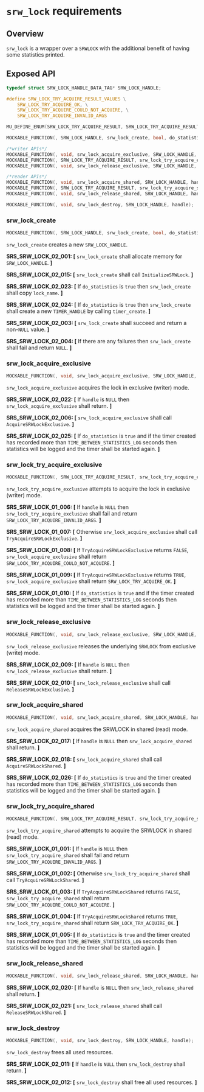 `srw_lock` requirements
============

## Overview

`srw_lock` is a wrapper over a `SRWLOCK` with the additional benefit of having some statistics printed.

## Exposed API

```c
typedef struct SRW_LOCK_HANDLE_DATA_TAG* SRW_LOCK_HANDLE;

#define SRW_LOCK_TRY_ACQUIRE_RESULT_VALUES \
    SRW_LOCK_TRY_ACQUIRE_OK, \
    SRW_LOCK_TRY_ACQUIRE_COULD_NOT_ACQUIRE, \
    SRW_LOCK_TRY_ACQUIRE_INVALID_ARGS

MU_DEFINE_ENUM(SRW_LOCK_TRY_ACQUIRE_RESULT, SRW_LOCK_TRY_ACQUIRE_RESULT_VALUES)

MOCKABLE_FUNCTION(, SRW_LOCK_HANDLE, srw_lock_create, bool, do_statistics, const char*, lock_name);

/*writer APIs*/
MOCKABLE_FUNCTION(, void, srw_lock_acquire_exclusive, SRW_LOCK_HANDLE, handle);
MOCKABLE_FUNCTION(, SRW_LOCK_TRY_ACQUIRE_RESULT, srw_lock_try_acquire_exclusive, SRW_LOCK_HANDLE, handle);
MOCKABLE_FUNCTION(, void, srw_lock_release_exclusive, SRW_LOCK_HANDLE, handle);

/*reader APIs*/
MOCKABLE_FUNCTION(, void, srw_lock_acquire_shared, SRW_LOCK_HANDLE, handle);
MOCKABLE_FUNCTION(, SRW_LOCK_TRY_ACQUIRE_RESULT, srw_lock_try_acquire_shared, SRW_LOCK_HANDLE, handle);
MOCKABLE_FUNCTION(, void, srw_lock_release_shared, SRW_LOCK_HANDLE, handle);

MOCKABLE_FUNCTION(, void, srw_lock_destroy, SRW_LOCK_HANDLE, handle);
```

### srw_lock_create
```c
MOCKABLE_FUNCTION(, SRW_LOCK_HANDLE, srw_lock_create, bool, do_statistics, const char*, lock_name);
```

`srw_lock_create` creates a new `SRW_LOCK_HANDLE`.

**SRS_SRW_LOCK_02_001: [** `srw_lock_create` shall allocate memory for `SRW_LOCK_HANDLE`. **]**

**SRS_SRW_LOCK_02_015: [** `srw_lock_create` shall call `InitializeSRWLock`. **]**

**SRS_SRW_LOCK_02_023: [** If `do_statistics` is `true` then `srw_lock_create` shall copy `lock_name`.  **]**

**SRS_SRW_LOCK_02_024: [** If `do_statistics` is `true` then `srw_lock_create` shall create a new `TIMER_HANDLE` by calling `timer_create`. **]**

**SRS_SRW_LOCK_02_003: [** `srw_lock_create` shall succeed and return a non-`NULL` value. **]**

**SRS_SRW_LOCK_02_004: [** If there are any failures then `srw_lock_create` shall fail and return `NULL`. **]**

### srw_lock_acquire_exclusive
```c
MOCKABLE_FUNCTION(, void, srw_lock_acquire_exclusive, SRW_LOCK_HANDLE, handle);
```

`srw_lock_acquire_exclusive` acquires the lock in exclusive (writer) mode.

**SRS_SRW_LOCK_02_022: [** If `handle` is `NULL` then `srw_lock_acquire_exclusive` shall return. **]**

**SRS_SRW_LOCK_02_006: [** `srw_lock_acquire_exclusive` shall call `AcquireSRWLockExclusive`. **]**

**SRS_SRW_LOCK_02_025: [** If `do_statistics` is `true` and if the timer created has recorded more than `TIME_BETWEEN_STATISTICS_LOG` seconds then statistics will be logged and the timer shall be started again. **]**

### srw_lock_try_acquire_exclusive
```c
MOCKABLE_FUNCTION(, SRW_LOCK_TRY_ACQUIRE_RESULT, srw_lock_try_acquire_exclusive, SRW_LOCK_HANDLE, handle);
```

`srw_lock_try_acquire_exclusive` attempts to acquire the lock in exclusive (writer) mode.

**SRS_SRW_LOCK_01_006: [** If `handle` is `NULL` then `srw_lock_try_acquire_exclusive` shall fail and return `SRW_LOCK_TRY_ACQUIRE_INVALID_ARGS`. **]**

**SRS_SRW_LOCK_01_007: [** Otherwise `srw_lock_acquire_exclusive` shall call `TryAcquireSRWLockExclusive`. **]**

**SRS_SRW_LOCK_01_008: [** If `TryAcquireSRWLockExclusive` returns `FALSE`, `srw_lock_acquire_exclusive` shall return `SRW_LOCK_TRY_ACQUIRE_COULD_NOT_ACQUIRE`. **]**

**SRS_SRW_LOCK_01_009: [** If `TryAcquireSRWLockExclusive` returns `TRUE`, `srw_lock_acquire_exclusive` shall return `SRW_LOCK_TRY_ACQUIRE_OK`. **]**

**SRS_SRW_LOCK_01_010: [** If `do_statistics` is `true` and if the timer created has recorded more than `TIME_BETWEEN_STATISTICS_LOG` seconds then statistics will be logged and the timer shall be started again. **]**

### srw_lock_release_exclusive
```c
MOCKABLE_FUNCTION(, void, srw_lock_release_exclusive, SRW_LOCK_HANDLE, handle);
```

`srw_lock_release_exclusive` releases the underlying `SRWLOCK` from exclusive (write) mode.

**SRS_SRW_LOCK_02_009: [** If `handle` is `NULL` then `srw_lock_release_exclusive` shall return. **]**

**SRS_SRW_LOCK_02_010: [** `srw_lock_release_exclusive` shall call `ReleaseSRWLockExclusive`. **]**


### srw_lock_acquire_shared
```c
MOCKABLE_FUNCTION(, void, srw_lock_acquire_shared, SRW_LOCK_HANDLE, handle);
```

`srw_lock_acquire_shared` acquires the SRWLOCK in shared (read) mode.

**SRS_SRW_LOCK_02_017: [** If `handle` is `NULL` then `srw_lock_acquire_shared` shall return. **]**

**SRS_SRW_LOCK_02_018: [** `srw_lock_acquire_shared` shall call `AcquireSRWLockShared`. **]**

**SRS_SRW_LOCK_02_026: [** If `do_statistics` is `true` and the timer created has recorded more than `TIME_BETWEEN_STATISTICS_LOG` seconds then statistics will be logged and the timer shall be started again. **]**

### srw_lock_try_acquire_shared
```c
MOCKABLE_FUNCTION(, SRW_LOCK_TRY_ACQUIRE_RESULT, srw_lock_try_acquire_shared, SRW_LOCK_HANDLE, handle);
```

`srw_lock_try_acquire_shared` attempts to acquire the SRWLOCK in shared (read) mode.

**SRS_SRW_LOCK_01_001: [** If `handle` is `NULL` then `srw_lock_try_acquire_shared` shall fail and return `SRW_LOCK_TRY_ACQUIRE_INVALID_ARGS`. **]**

**SRS_SRW_LOCK_01_002: [** Otherwise `srw_lock_try_acquire_shared` shall call `TryAcquireSRWLockShared`. **]**

**SRS_SRW_LOCK_01_003: [** If `TryAcquireSRWLockShared` returns `FALSE`, `srw_lock_try_acquire_shared` shall return `SRW_LOCK_TRY_ACQUIRE_COULD_NOT_ACQUIRE`. **]**

**SRS_SRW_LOCK_01_004: [** If `TryAcquireSRWLockShared` returns `TRUE`, `srw_lock_try_acquire_shared` shall return `SRW_LOCK_TRY_ACQUIRE_OK`. **]**

**SRS_SRW_LOCK_01_005: [** If `do_statistics` is `true` and the timer created has recorded more than `TIME_BETWEEN_STATISTICS_LOG` seconds then statistics will be logged and the timer shall be started again. **]**


### srw_lock_release_shared
```c
MOCKABLE_FUNCTION(, void, srw_lock_release_shared, SRW_LOCK_HANDLE, handle);
```

**SRS_SRW_LOCK_02_020: [** If `handle` is `NULL` then `srw_lock_release_shared` shall return. **]**

**SRS_SRW_LOCK_02_021: [** `srw_lock_release_shared` shall call `ReleaseSRWLockShared`. **]**


### srw_lock_destroy
```c
MOCKABLE_FUNCTION(, void, srw_lock_destroy, SRW_LOCK_HANDLE, handle);
```

`srw_lock_destroy` frees all used resources.

**SRS_SRW_LOCK_02_011: [** If `handle` is `NULL` then `srw_lock_destroy` shall return. **]**

**SRS_SRW_LOCK_02_012: [** `srw_lock_destroy` shall free all used resources. **]**

